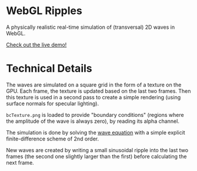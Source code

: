WebGL Ripples
=============

A physically realistic real-time simulation of (transversal) 2D waves in WebGL.

[Check out the live demo!](http://mbuettner.github.io/webgl-ripples)


Technical Details
=================

The waves are simulated on a square grid in the form of a texture on the GPU. Each frame, the texture is updated based on the last two frames. Then this texture is used in a second pass to create a simple rendering (using surface normals for specular lighting).

`bcTexture.png` is loaded to provide "boundary conditions" (regions where the amplitude of the wave is always zero), by reading its alpha channel.

The simulation is done by solving the [wave equation](https://en.wikipedia.org/wiki/Wave_equation) with a simple explicit finite-difference scheme of 2nd order.

New waves are created by writing a small sinusoidal ripple into the last two frames (the second one slightly larger than the first) before calculating the next frame.
